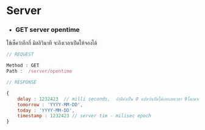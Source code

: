 # Server
- ### GET server opentime
ใช้เช็คว่าอีกกี่ มิลลิวินาที จะถึงเวลาเปิดให้จองได้
```js
// REQUEST

Method : GET  
Path :  /server/opentime

```

``` js
// RESPONSE

{ 
	delay : 1232423  // milli seconds,  ถ้ามีค่าเป็น 0 แปลว่าเปิดได้เลยเลยเวลา 9โมงมาแล้ว
	tomorrow : 'YYYY-MM-DD',
	today : 'YYYY-MM-DD',
	timestamp : 1232423 // server tim - milisec epoch
}
```